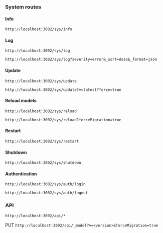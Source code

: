 ### System routes


#### Info

`http://localhost:3002/sys/info`


#### Log

`http://localhost:3002/sys/log`

`http://localhost:3002/sys/log?severity=error&_sort=desc&_format=json`


#### Update

`http://localhost:3002/sys/update`

`http://localhost:3002/sys/update?v=latest?force=true`


#### Reload models

`http://localhost:3002/sys/reload`

`http://localhost:3002/sys/reload?forceMigration=true`


#### Restart

`http://localhost:3002/sys/restart`


#### Shutdown

`http://localhost:3002/sys/shutdown`


#### Authentication

`http://localhost:3002/sys/auth/login`

`http://localhost:3002/sys/auth/logout`


### API

`http://localhost:3002/api/*`

PUT `http://localhost:3002/api/_model?v=<version>&forceMigration=true`
